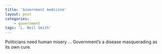 ```yaml
---
title: 'Government medicine'
layout: post
categories:
    - government
tags: 'L. Neil Smith'
---
```


Politicians need human misery … Government’s a disease masquerading as its own cure.